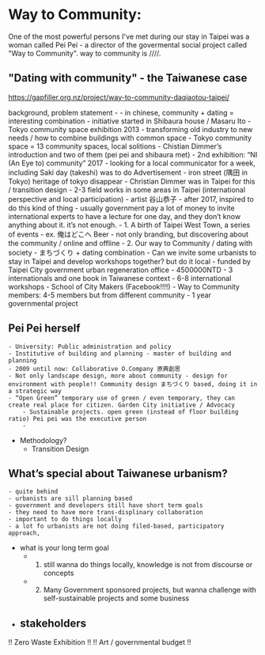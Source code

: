 
# Way to Community: 

One of the most powerful persons I've met during our stay in Taipei was a woman called Pei Pei - a director of the govermental social project called "Way to Community". way to community is ////. 

## "Dating with community" - the Taiwanese case
https://gapfiller.org.nz/project/way-to-community-daqiaotou-taipei/


background, problem statement
    - 
    - in chinese, community + dating = interesting combination 
    - initiative started in Shibaura house / Masaru Ito
        - Tokyo community space exhibition 2013
        - transforming old industry to new needs / how to combine buildings with common space
        - Tokyo community space = 13 community spaces, local solitions
        - Chistian Dimmer’s introduction and two of them (pei pei and shibaura met)
        - 2nd exhibition: “NI (An Eye to) community” 2017 - looking for a local communicator for a week, including Saki day (takeshi) was to do Advertisement 
        - iron street (隅田 in Tokyo) heritage of tokyo disappear 
        - Christian Dimmer was in Taipei for this / transition design - 2-3 field works in some areas in Taipei (international perspective and local participation)
        - artist 谷山恭子
    - after 2017, inspired to do this kind of thing
        - usually government pay a lot of money to invite international experts to have a lecture for one day, and they don’t know anything about it. it’s not enough. 
        - 1. A birth of Taipei West Town, a series of events
            - ex. 俺はどこへ Beer - not only branding, but discovering about the community / online and offline
        - 2. Our way to Community / dating with society  - まちづくり + dating combination 
            - Can we invite some urbanists to stay in Taipei and develop workshops together? but do it local
            - funded by Taipei City government urban regeneration office
            - 4500000NTD - 3 internationals and one book in Taiwanese context 
                - 6-8 international workshops 
                - School of City Makers (Facebook!!!!)
        - Way to Community members: 4-5 members but from different community
            - 1 year governmental project 

## Pei Pei herself
    - University: Public administration and policy
    - Institutive of building and planning - master of building and planning 
    - 2009 until now: Collaborative O.Company 原典創思　
    - Not only landscape design, more about community - design for environment with people!! Community design まちづくり based, doing it in a strategic way
    - “Open Green” temporary use of green / even temporary, they can create real place for citizen. Garden City initiative / Advocacy 
        - Sustainable projects. open green (instead of floor building ratio) Pei pei was the executive person
        - 
- Methodology? 
    - Transition Design

## What’s special about Taiwanese urbanism? 
    - quite behind 
    - urbanists are sill planning based
    - government and developers still have short term goals
    - they need to have more trans-displinary collaboration
    - important to do things locally 
    - a lot fo urbanists are not doing filed-based, participatory approach,
- what is your long term goal 
    - 1. still wanna do things locally, knowledge is not from discourse or concepts 
    - 2. Many Government sponsored projects, but wanna challenge with self-sustainable projects and some business 
- stakeholders 
    - 



!! Zero Waste Exhibition !! 
!! Art / governmental budget !! 
